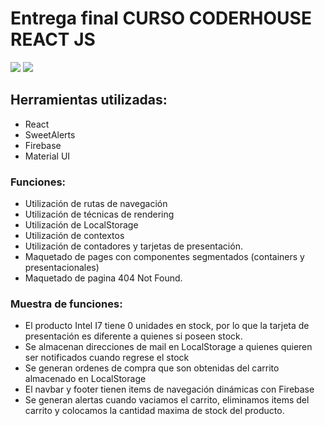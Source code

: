 # Entrega final CURSO CODERHOUSE REACT JS

![](https://upload.wikimedia.org/wikipedia/commons/7/75/Logo_blackbg.png)
![](https://www.mobinius.com/wp-content/uploads/2020/02/reactjs-2.png)

## Herramientas utilizadas:

- React
- SweetAlerts
- Firebase
- Material UI

### Funciones:

- Utilización de rutas de navegación
- Utilización de técnicas de rendering
- Utilización de LocalStorage
- Utilización de contextos
- Utilización de contadores y tarjetas de presentación.
- Maquetado de pages con componentes segmentados (containers y presentacionales)
- Maquetado de pagina 404 Not Found.

### Muestra de funciones:

- El producto Intel I7 tiene 0 unidades en stock, por lo que la tarjeta de presentación es diferente a quienes si poseen stock.
- Se almacenan direcciones de mail en LocalStorage a quienes quieren ser notificados cuando regrese el stock
- Se generan ordenes de compra que son obtenidas del carrito almacenado en LocalStorage
- El navbar y footer tienen items de navegación dinámicas con Firebase
- Se generan alertas cuando vaciamos el carrito, eliminamos items del carrito y colocamos la cantidad maxima de stock del producto.
